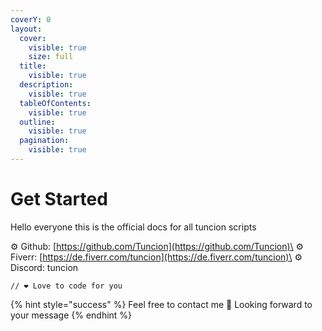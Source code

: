 ```yaml
---
coverY: 0
layout:
  cover:
    visible: true
    size: full
  title:
    visible: true
  description:
    visible: true
  tableOfContents:
    visible: true
  outline:
    visible: true
  pagination:
    visible: true
---
```


# Get Started

Hello everyone this is the official docs for all tuncion scripts

⚙️ Github: [https://github.com/Tuncion](https://github.com/Tuncion)\
⚙️ Fiverr: [https://de.fiverr.com/tuncion](https://de.fiverr.com/tuncion)\
⚙️ Discord: tuncion

```
// ❤️ Love to code for you
```

{% hint style="success" %}
Feel free to contact me 📢 Looking forward to your message
{% endhint %}
